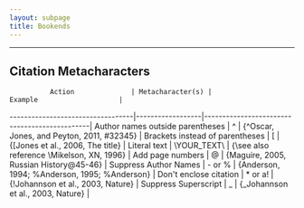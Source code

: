 ```yaml
---
layout: subpage
title: Bookends
---
```


---

## Citation Metacharacters

              Action              | Metacharacter(s) |                   Example                    |
----------------------------------|------------------|----------------------------------------------|
 Author names outside parentheses | ^                | {^Oscar, Jones, and Peyton, 2011, #32345}    |
 Brackets instead of parentheses  | [                | {[Jones et al., 2006, The title}             |
 Literal text                     | \YOUR_TEXT\      | {\see also reference \Mikelson, XN, 1996}    |
 Add page numbers                 | @                | {Maguire, 2005, Russian History@45-46}       |
 Suppress Author Names            | - or %           | {Anderson, 1994; %Anderson, 1995; %Anderson} |
 Don't enclose citation           | * or a!          | {!Johannson et al., 2003, Nature}            |
 Suppress Superscript             | _                | {_Johannson et al., 2003, Nature}            |
